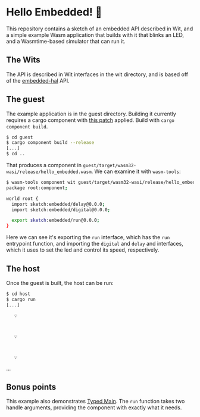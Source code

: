 # Hello Embedded! 👋

This repository contains a sketch of an embedded API described in Wit,
and a simple example Wasm application that builds with it that blinks
an LED, and a Wasmtime-based simulator that can run it.

## The Wits

The API is described in Wit interfaces in the wit directory, and is based off
of the [embedded-hal] API.

## The guest

The example application is in the guest directory. Building it currently
requires a cargo component with [this patch] applied. Build with
`cargo component build`.

```sh
$ cd guest
$ cargo component build --release
[...]
$ cd ..
```

That produces a component in `guest/target/wasm32-wasi/release/hello_embedded.wasm`.
We can examine it with `wasm-tools`:

```sh
$ wasm-tools component wit guest/target/wasm32-wasi/release/hello_embedded.wasm
package root:component;

world root {
  import sketch:embedded/delay@0.0.0;
  import sketch:embedded/digital@0.0.0;

  export sketch:embedded/run@0.0.0;
}
```

Here we can see it's exporting the `run` interface, which has the `run`
entrypoint function, and importing the `digital` and `delay` and interfaces,
which it uses to set the led and control its speed, respectively.

## The host

Once the guest is built, the host can be run:
```sh
$ cd host
$ cargo run
[...]
```

```
   💡
```
```
    
```
```
   💡
```
```
    
```
```
   💡
```
...

## Bonus points

This example also demonstrates [Typed Main]. The `run` function takes
two handle arguments, providing the component with exactly what it
needs.

[Typed Main]: https://sunfishcode.github.io/typed-main-wasi-presentation/chapter_1.html

[embedded-hal]: https://docs.rs/embedded-hal/latest/embedded_hal/
[this patch]: https://github.com/bytecodealliance/cargo-component/pull/231
